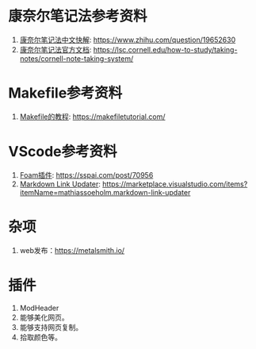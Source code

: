 

# 康奈尔笔记法参考资料

1. [康奈尔笔记法中文快解](https://www.zhihu.com/question/19652630): https://www.zhihu.com/question/19652630
2. [康奈尔笔记法官方文档](https://lsc.cornell.edu/how-to-study/taking-notes/cornell-note-taking-system/): https://lsc.cornell.edu/how-to-study/taking-notes/cornell-note-taking-system/


# Makefile参考资料
1. [Makefile的教程](https://makefiletutorial.com/): https://makefiletutorial.com/


# VScode参考资料
1. [Foam插件](https://sspai.com/post/70956): https://sspai.com/post/70956
2. [Markdown Link Updater](https://marketplace.visualstudio.com/items?itemName=mathiassoeholm.markdown-link-updater): https://marketplace.visualstudio.com/items?itemName=mathiassoeholm.markdown-link-updater


# 杂项
1. web发布：https://metalsmith.io/

# 插件
1. ModHeader
  1. 能够美化网页。
  2. 能够支持网页复制。
  3. 拾取颜色等。
  




